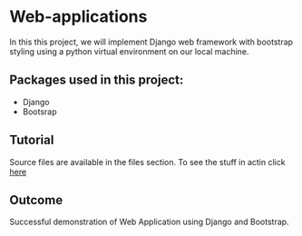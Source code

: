 # Web-applications
In this this project, we will implement Django web framework with bootstrap styling using a python virtual environment on our local machine.
<br />

## Packages used in this project:
- Django
- Bootsrap

## Tutorial
Source files are available in the files section. To see the stuff in actin click [here](https://github.com/Toqeer-Ahmad/Web-applications/blob/main/Tutorial.pdf)

## Outcome
Successful demonstration of Web Application using Django and Bootstrap.
